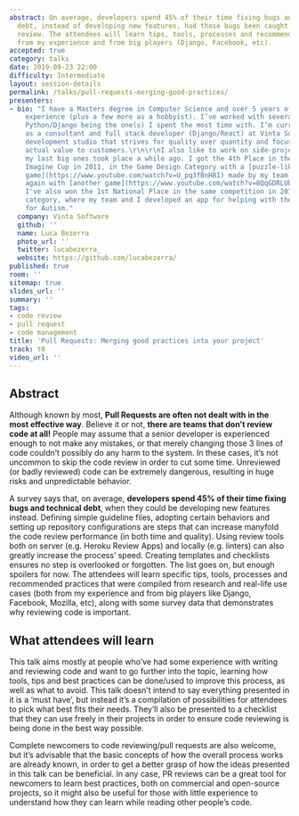 ```yaml
---
abstract: On average, developers spend 45% of their time fixing bugs and technical
  debt, instead of developing new features, had those bugs been caught during code
  review. The attendees will learn tips, tools, processes and recommended practices
  from my experience and from big players (Django, Facebook, etc).
accepted: true
category: talks
date: 2019-09-23 22:00
difficulty: Intermediate
layout: session-details
permalink: /talks/pull-requests-merging-good-practices/
presenters:
- bio: "I have a Masters degree in Computer Science and over 5 years of professional
    experience (plus a few more as a hobbyist). I’ve worked with several technologies,
    Python/Django being the one(s) I spent the most time with. I’m currently working
    as a consultant and full stack developer (Django/React) at Vinta Software, a brazilian
    development studio that strives for quality over quantity and focuses on delivering
    actual value to customers.\r\n\r\nI also like to work on side-projects, although
    my last big ones took place a while ago. I got the 4th Place in the World at Microsoft's
    Imagine Cup in 2011, in the Game Design Category with a [puzzle-like computer
    game](https://www.youtube.com/watch?v=U_pq3fBnH8I) made by my team and competed
    again with [another game](https://www.youtube.com/watch?v=8QqGDRLUbfI) in 2012.
    I've also won the 1st National Place in the same competition in 2015, in the Citizenship
    category, where my team and I developed an app for helping with the treatment
    for Autism."
  company: Vinta Software
  github: ''
  name: Luca Bezerra
  photo_url: ''
  twitter: lucabezerra_
  website: https://github.com/lucabezerra/
published: true
room: ''
sitemap: true
slides_url: ''
summary: ''
tags:
- code review
- pull request
- code management
title: 'Pull Requests: Merging good practices into your project'
track: t0
video_url: ''
---
```


## Abstract

Although known by most, **Pull Requests are often not dealt with in the most effective way**. Believe it or not, **there are teams that don’t review code at all!** People may assume that a senior developer is experienced enough to not make any mistakes, or that merely changing those 3 lines of code couldn’t possibly do any harm to the system. In these cases, it’s not uncommon to skip the code review in order to cut some time. Unreviewed (or badly reviewed) code can be extremely dangerous, resulting in huge risks and unpredictable behavior.

A survey says that, on average, **developers spend 45% of their time fixing bugs and technical debt**, when they could be developing new features instead. Defining simple guideline files, adopting certain behaviors and setting up repository configurations are steps that can increase manyfold the code review performance (in both time and quality). Using review tools both on server (e.g. Heroku Review Apps) and locally (e.g. linters) can also greatly increase the process’ speed. Creating templates and checklists ensures no step is overlooked or forgotten. The list goes on, but enough spoilers for now. The attendees will learn specific tips, tools, processes and recommended practices that were compiled from research and real-life use cases (both from my experience and from big players like Django, Facebook, Mozilla, etc), along with some survey data that demonstrates why reviewing code is important.

## What attendees will learn

This talk aims mostly at people who’ve had some experience with writing and reviewing code and want to go further into the topic, learning how tools, tips and best practices can be done/used to improve this process, as well as what to avoid. This talk doesn’t intend to say everything presented in it is a ‘must have’, but instead it’s a compilation of possibilities for attendees to pick what best fits their needs. They’ll also be presented to a checklist that they can use freely in their projects in order to ensure code reviewing is being done in the best way possible.

Complete newcomers to code reviewing/pull requests are also welcome, but it’s advisable that the basic concepts of how the overall process works are already known, in order to get a better grasp of how the ideas presented in this talk can be beneficial. In any case, PR reviews can be a great tool for newcomers to learn best practices, both on commercial and open-source projects, so it might also be useful for those with little experience to understand how they can learn while reading other people’s code.